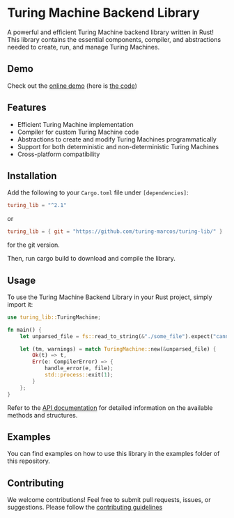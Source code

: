 # Turing Machine Backend Library

A powerful and efficient Turing Machine backend library written in Rust! This library contains the essential components, compiler, and abstractions needed to create, run, and manage Turing Machines.

## Demo

Check out the [online demo](https://turing.coldboard.net) (here is [the code](https://github.com/turing-marcos/turing-machine))

## Features

- Efficient Turing Machine implementation
- Compiler for custom Turing Machine code
- Abstractions to create and modify Turing Machines programmatically
- Support for both deterministic and non-deterministic Turing Machines
- Cross-platform compatibility

## Installation

Add the following to your `Cargo.toml` file under `[dependencies]`:

```toml
turing_lib = "^2.1"
```
or
```toml
turing_lib = { git = "https://github.com/turing-marcos/turing-lib/" }
```
for the git version.

Then, run cargo build to download and compile the library.

## Usage

To use the Turing Machine Backend Library in your Rust project, simply import it:
```Rust
use turing_lib::TuringMachine;

fn main() {
    let unparsed_file = fs::read_to_string(&"./some_file").expect("cannot read file");

    let (tm, warnings) = match TuringMachine::new(&unparsed_file) {
        Ok(t) => t,
        Err(e: CompilerError) => {
            handle_error(e, file);
            std::process::exit(1);
        }
    };
}
```

Refer to the [API documentation](https://docs.rs/turing-lib/latest/turing_lib/) for detailed information on the available methods and structures.

## Examples

You can find examples on how to use this library in the examples folder of this repository.

## Contributing

We welcome contributions! Feel free to submit pull requests, issues, or suggestions. Please follow the [contributing guidelines](https://github.com/turing-marcos/turing-lib/)